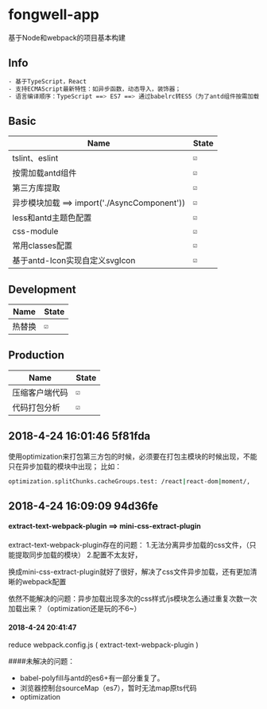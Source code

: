 # fongwell-app
基于Node和webpack的项目基本构建


## Info

```bash
- 基于TypeScript，React
- 支持ECMAScript最新特性：如异步函数，动态导入，装饰器；
- 语言编译顺序：TypeScript ==> ES7 ==> 通过babelrc转ES5（为了antd组件按需加载）
```

## Basic

|Name|State|
|----|----|
|tslint、eslint|`☑️`|
|按需加载antd组件|`☑️`|
|第三方库提取|`☑️`|
|异步模块加载 ==> import('./AsyncComponent'))|`☑️`|
|less和antd主题色配置|`☑️`|
|css-module|`☑️`|
|常用classes配置|`☑️`|
|基于antd-Icon实现自定义svgIcon|`☑️`|


## Development

|Name|State|
|----|----|
|热替换|`☑️`|


## Production

|Name|State|
|----|----|
|压缩客户端代码|`☑️`|
|代码打包分析|`☑️`|

## 2018-4-24 16:01:46  5f81fda

使用optimization来打包第三方包的时候，必须要在打包主模块的时候出现，不能只在异步加载的模块中出现；
比如：

```bash
optimization.splitChunks.cacheGroups.test: /react|react-dom|moment/,   只出现在asyncComponent会在webpack打包的时候报错
```

## 2018-4-24 16:09:09 94d36fe
#### extract-text-webpack-plugin ==> mini-css-extract-plugin

extract-text-webpack-plugin存在的问题：
1.无法分离异步加载的css文件，（只能提取同步加载的模块）
2.配置不太友好，

换成mini-css-extract-plugin就好了很好，解决了css文件异步加载，还有更加清晰的webpack配置

依然不能解决的问题：异步加载出现多次的css样式/js模块怎么通过重复次数一次加载出来？（optimization还是玩的不6~）

#### 2018-4-24 20:41:47
reduce webpack.config.js ( extract-text-webpack-plugin )


####未解决的问题：
-   babel-polyfill与antd的es6+有一部分重复了。
-   浏览器控制台sourceMap（es7），暂时无法map原ts代码
-   optimization
